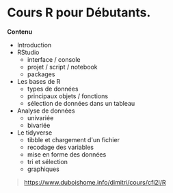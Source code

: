 # Cours R pour Débutants.

**Contenu**

- Introduction
- RStudio
  * interface / console
  * projet / script / notebook
  * packages
- Les bases de R
  * types de données
  * principaux objets / fonctions
  * sélection de données dans un tableau
- Analyse de données 
  * univariée
  * bivariée
- Le tidyverse
  * tibble et chargement d'un fichier
  * recodage des variables
  * mise en forme des données
  * tri et sélection
  * graphiques
 
>https://www.duboishome.info/dimitri/cours/cfi2l/R 
